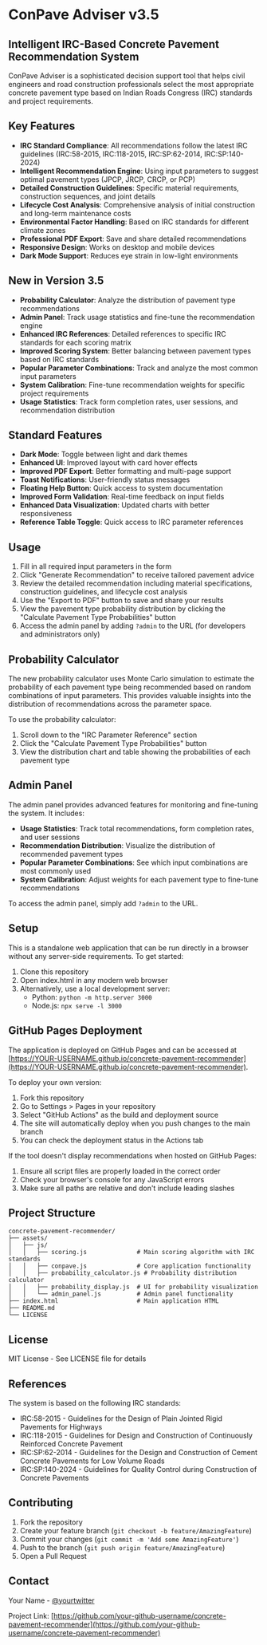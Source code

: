# ConPave Adviser v3.5

## Intelligent IRC-Based Concrete Pavement Recommendation System

ConPave Adviser is a sophisticated decision support tool that helps civil engineers and road construction professionals select the most appropriate concrete pavement type based on Indian Roads Congress (IRC) standards and project requirements.

## Key Features

- **IRC Standard Compliance**: All recommendations follow the latest IRC guidelines (IRC:58-2015, IRC:118-2015, IRC:SP:62-2014, IRC:SP:140-2024)
- **Intelligent Recommendation Engine**: Using input parameters to suggest optimal pavement types (JPCP, JRCP, CRCP, or PCP)
- **Detailed Construction Guidelines**: Specific material requirements, construction sequences, and joint details
- **Lifecycle Cost Analysis**: Comprehensive analysis of initial construction and long-term maintenance costs
- **Environmental Factor Handling**: Based on IRC standards for different climate zones
- **Professional PDF Export**: Save and share detailed recommendations
- **Responsive Design**: Works on desktop and mobile devices
- **Dark Mode Support**: Reduces eye strain in low-light environments

## New in Version 3.5

- **Probability Calculator**: Analyze the distribution of pavement type recommendations
- **Admin Panel**: Track usage statistics and fine-tune the recommendation engine
- **Enhanced IRC References**: Detailed references to specific IRC standards for each scoring matrix
- **Improved Scoring System**: Better balancing between pavement types based on IRC standards
- **Popular Parameter Combinations**: Track and analyze the most common input parameters
- **System Calibration**: Fine-tune recommendation weights for specific project requirements
- **Usage Statistics**: Track form completion rates, user sessions, and recommendation distribution

## Standard Features

- **Dark Mode**: Toggle between light and dark themes
- **Enhanced UI**: Improved layout with card hover effects
- **Improved PDF Export**: Better formatting and multi-page support
- **Toast Notifications**: User-friendly status messages
- **Floating Help Button**: Quick access to system documentation
- **Improved Form Validation**: Real-time feedback on input fields
- **Enhanced Data Visualization**: Updated charts with better responsiveness
- **Reference Table Toggle**: Quick access to IRC parameter references

## Usage

1. Fill in all required input parameters in the form
2. Click "Generate Recommendation" to receive tailored pavement advice
3. Review the detailed recommendation including material specifications, construction guidelines, and lifecycle cost analysis
4. Use the "Export to PDF" button to save and share your results
5. View the pavement type probability distribution by clicking the "Calculate Pavement Type Probabilities" button
6. Access the admin panel by adding `?admin` to the URL (for developers and administrators only)

## Probability Calculator

The new probability calculator uses Monte Carlo simulation to estimate the probability of each pavement type being recommended based on random combinations of input parameters. This provides valuable insights into the distribution of recommendations across the parameter space.

To use the probability calculator:
1. Scroll down to the "IRC Parameter Reference" section
2. Click the "Calculate Pavement Type Probabilities" button
3. View the distribution chart and table showing the probabilities of each pavement type

## Admin Panel

The admin panel provides advanced features for monitoring and fine-tuning the system. It includes:

- **Usage Statistics**: Track total recommendations, form completion rates, and user sessions
- **Recommendation Distribution**: Visualize the distribution of recommended pavement types
- **Popular Parameter Combinations**: See which input combinations are most commonly used
- **System Calibration**: Adjust weights for each pavement type to fine-tune recommendations

To access the admin panel, simply add `?admin` to the URL.

## Setup

This is a standalone web application that can be run directly in a browser without any server-side requirements. To get started:

1. Clone this repository
2. Open index.html in any modern web browser
3. Alternatively, use a local development server:
   - Python: `python -m http.server 3000`
   - Node.js: `npx serve -l 3000`

## GitHub Pages Deployment

The application is deployed on GitHub Pages and can be accessed at [https://YOUR-USERNAME.github.io/concrete-pavement-recommender](https://YOUR-USERNAME.github.io/concrete-pavement-recommender).

To deploy your own version:
1. Fork this repository
2. Go to Settings > Pages in your repository
3. Select "GitHub Actions" as the build and deployment source
4. The site will automatically deploy when you push changes to the main branch
5. You can check the deployment status in the Actions tab

If the tool doesn't display recommendations when hosted on GitHub Pages:
1. Ensure all script files are properly loaded in the correct order
2. Check your browser's console for any JavaScript errors
3. Make sure all paths are relative and don't include leading slashes

## Project Structure

```
concrete-pavement-recommender/
├── assets/
│   ├── js/
│   │   ├── scoring.js              # Main scoring algorithm with IRC standards
│   │   ├── conpave.js              # Core application functionality
│   │   ├── probability_calculator.js # Probability distribution calculator
│   │   ├── probability_display.js  # UI for probability visualization
│   │   └── admin_panel.js          # Admin panel functionality
├── index.html                      # Main application HTML
├── README.md
└── LICENSE
```

## License

MIT License - See LICENSE file for details

## References

The system is based on the following IRC standards:
- IRC:58-2015 - Guidelines for the Design of Plain Jointed Rigid Pavements for Highways
- IRC:118-2015 - Guidelines for Design and Construction of Continuously Reinforced Concrete Pavement
- IRC:SP:62-2014 - Guidelines for the Design and Construction of Cement Concrete Pavements for Low Volume Roads
- IRC:SP:140-2024 - Guidelines for Quality Control during Construction of Concrete Pavements

## Contributing

1. Fork the repository
2. Create your feature branch (`git checkout -b feature/AmazingFeature`)
3. Commit your changes (`git commit -m 'Add some AmazingFeature'`)
4. Push to the branch (`git push origin feature/AmazingFeature`)
5. Open a Pull Request

## Contact

Your Name - [@yourtwitter](https://twitter.com/yourtwitter)

Project Link: [https://github.com/your-github-username/concrete-pavement-recommender](https://github.com/your-github-username/concrete-pavement-recommender) 